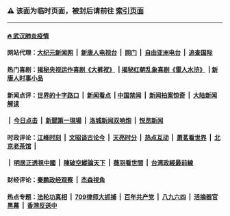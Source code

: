 ### ⚠️ 该面为临时页面，被封后请前往 [索引页面](../link4.md)

---

#### [🔥 武汉肺炎疫情](http://138.68.252.53:10000/videos/corona/)

#### 网站代理：[大纪元新闻网](http://138.68.252.53:10080/gb/) &nbsp;|&nbsp; [新唐人电视台](http://138.68.252.53:8808/gb/) &nbsp;|&nbsp; [网门](http://138.68.252.53:11000/) &nbsp;|&nbsp; [自由亚洲电台](http://138.68.252.53:9800/mandarin/) &nbsp;|&nbsp; [追查国际](http://138.68.252.53:10010/)

#### 热门喜剧：[揭秘央视运作喜剧《大裤衩》](http://138.68.252.53:10000/videos/res/big-shorts/) &nbsp;|&nbsp;[揭秘红朝乱象喜剧《雷人水浒》](http://138.68.252.53:10000/videos/res/OutlawsOfMarsh/) &nbsp;|&nbsp;[新唐人时事小品](http://138.68.252.53:10000/videos/res/comedy/)

#### 新闻点评：[世界的十字路口](http://138.68.252.53/tanghao/) &nbsp;|&nbsp; [新闻看点](http://138.68.252.53/news-insight/) &nbsp;|&nbsp;[中国禁闻](http://138.68.252.53/ntdtv-news/) &nbsp;|&nbsp; [新闻拍案惊奇](http://138.68.252.53/dayu/) &nbsp;|&nbsp; [大陆新闻解读](http://138.68.252.53/ntdtv-comedy/)
####   &nbsp;|&nbsp;  [今日点击](http://138.68.252.53/news-click/)  &nbsp;|&nbsp; [新聞第一現場](http://138.68.252.53/primary-scene/) &nbsp;|&nbsp; [洛城新闻双响炮](http://138.68.252.53/la-news/) &nbsp;|&nbsp; [悦览新闻](http://138.68.252.53/dingyue/)

#### 时政评论：[江峰时刻](http://138.68.252.53/today-in-history/) &nbsp;|&nbsp; [文昭谈古论今](http://138.68.252.53/wenzhao/) &nbsp;|&nbsp; [天亮时分](http://138.68.252.53/tianliang/) &nbsp;|&nbsp; [热点互动](http://138.68.252.53/ntdtv-rdhd/) &nbsp;|&nbsp; [萧茗看世界](http://138.68.252.53/simonegao/) &nbsp;|&nbsp; [北京老茶馆](http://138.68.252.53/teahouse/)  &nbsp;|&nbsp;  
####   &nbsp;|&nbsp;  [明居正透視中國](http://138.68.252.53/decoding-china/)  &nbsp;|&nbsp; [陳破空縱論天下](http://138.68.252.53/pokong/)  &nbsp;|&nbsp; [薇羽看世間](http://138.68.252.53/weiyu/)  &nbsp;|&nbsp; [台湾政經最前線](http://138.68.252.53/taiwan/)   

#### 财经评论：[秦鹏政经观察](http://138.68.252.53/qinpeng/) &nbsp;|&nbsp; [杰森視角 ](http://138.68.252.53/jason/)

#### 热点专题：[法轮功真相](http://138.68.252.53:10000/videos/truth.html) &nbsp;|&nbsp; [709律师大抓捕](http://138.68.252.53:10000/videos/709/) &nbsp;|&nbsp; [百年共产党](http://138.68.252.53:10000/videos/ccp.html) &nbsp;|&nbsp; [八九六四](http://138.68.252.53:10000/videos/88/)  &nbsp;|&nbsp; [活摘器官黑幕](http://138.68.252.53:10000/videos/res/Organs/)  &nbsp;|&nbsp; [香港反送中](http://138.68.252.53:10000/videos/res/hk/) 

<img src='http://gfw-breaker.win/link4.md' width='0px' height='0px'/>

